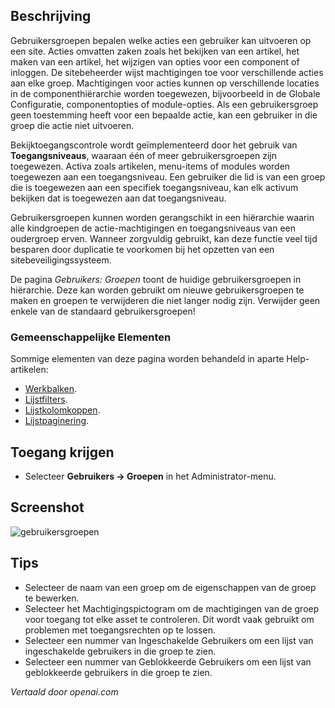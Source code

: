 <!-- Filename: Help4.x:Users:_Groups  / Display title: Gebruikers: Groepen -->

## Beschrijving

Gebruikersgroepen bepalen welke acties een gebruiker kan uitvoeren op een site. Acties
omvatten zaken zoals het bekijken van een artikel, het maken van een artikel, het wijzigen
van opties voor een component of inloggen. De sitebeheerder wijst 
machtigingen toe voor verschillende acties aan elke groep. Machtigingen voor acties kunnen 
op verschillende locaties in de componenthiërarchie worden toegewezen, bijvoorbeeld 
in de Globale Configuratie, componentopties of module-opties. Als een gebruikersgroep 
geen toestemming heeft voor een bepaalde actie, kan een gebruiker in die groep 
die actie niet uitvoeren.

Bekijktoegangscontrole wordt geïmplementeerd door het gebruik van **Toegangsniveaus**, 
waaraan één of meer gebruikersgroepen zijn toegewezen. Activa zoals artikelen,
menu-items of modules worden toegewezen aan een toegangsniveau. Een gebruiker die lid is van 
een groep die is toegewezen aan een specifiek toegangsniveau, kan elk activum bekijken dat 
is toegewezen aan dat toegangsniveau.

Gebruikersgroepen kunnen worden gerangschikt in een hiërarchie waarin alle kindgroepen
de actie-machtigingen en toegangsniveaus van een oudergroep erven. Wanneer 
zorgvuldig gebruikt, kan deze functie veel tijd besparen door duplicatie te voorkomen bij 
het opzetten van een sitebeveiligingssysteem.

De pagina *Gebruikers: Groepen* toont de huidige gebruikersgroepen in hiërarchie. Deze kan worden
gebruikt om nieuwe gebruikersgroepen te maken en groepen te verwijderen die niet langer nodig zijn.
Verwijder geen enkele van de standaard gebruikersgroepen!

### Gemeenschappelijke Elementen

Sommige elementen van deze pagina worden behandeld in aparte Help-artikelen:

* [Werkbalken](jdocmanual?article=help/common-elements/toolbars).
* [Lijstfilters](jdocmanual?article=help/common-elements/list-filters).
* [Lijstkolomkoppen](jdocmanual?article=help/common-elements/list-column-headers).
* [Lijstpaginering](jdocmanual?article=help/common-elements/list-pagination).

## Toegang krijgen

- Selecteer **Gebruikers → Groepen** in het Administrator-menu.

## Screenshot

![gebruikersgroepen](../../../nl/afbeeldingen/gebruikers/gebruikersgroepen-lijst.png)

## Tips

- Selecteer de naam van een groep om de eigenschappen van de groep te bewerken.
- Selecteer het Machtigingspictogram om de machtigingen van de groep voor toegang tot elke
  asset te controleren. Dit wordt vaak gebruikt om problemen met toegangsrechten op te lossen.
- Selecteer een nummer van Ingeschakelde Gebruikers om een lijst van ingeschakelde gebruikers in die groep te zien.
- Selecteer een nummer van Geblokkeerde Gebruikers om een lijst van geblokkeerde gebruikers in die groep te zien.

*Vertaald door openai.com*

